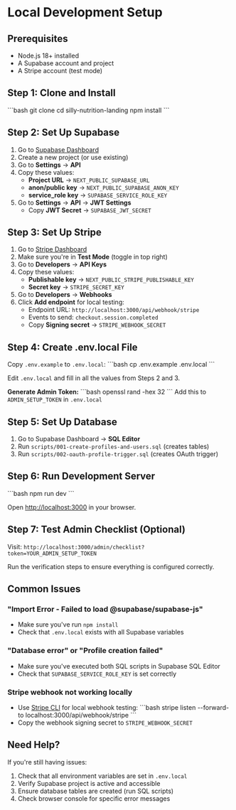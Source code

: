 # Local Development Setup

## Prerequisites
- Node.js 18+ installed
- A Supabase account and project
- A Stripe account (test mode)

## Step 1: Clone and Install
\`\`\`bash
git clone <your-repo-url>
cd silly-nutrition-landing
npm install
\`\`\`

## Step 2: Set Up Supabase

1. Go to [Supabase Dashboard](https://supabase.com/dashboard)
2. Create a new project (or use existing)
3. Go to **Settings** → **API**
4. Copy these values:
   - **Project URL** → `NEXT_PUBLIC_SUPABASE_URL`
   - **anon/public key** → `NEXT_PUBLIC_SUPABASE_ANON_KEY`
   - **service_role key** → `SUPABASE_SERVICE_ROLE_KEY`
5. Go to **Settings** → **API** → **JWT Settings**
   - Copy **JWT Secret** → `SUPABASE_JWT_SECRET`

## Step 3: Set Up Stripe

1. Go to [Stripe Dashboard](https://dashboard.stripe.com/test/dashboard)
2. Make sure you're in **Test Mode** (toggle in top right)
3. Go to **Developers** → **API Keys**
4. Copy these values:
   - **Publishable key** → `NEXT_PUBLIC_STRIPE_PUBLISHABLE_KEY`
   - **Secret key** → `STRIPE_SECRET_KEY`
5. Go to **Developers** → **Webhooks**
6. Click **Add endpoint** for local testing:
   - Endpoint URL: `http://localhost:3000/api/webhook/stripe`
   - Events to send: `checkout.session.completed`
   - Copy **Signing secret** → `STRIPE_WEBHOOK_SECRET`

## Step 4: Create .env.local File

Copy `.env.example` to `.env.local`:
\`\`\`bash
cp .env.example .env.local
\`\`\`

Edit `.env.local` and fill in all the values from Steps 2 and 3.

**Generate Admin Token:**
\`\`\`bash
openssl rand -hex 32
\`\`\`
Add this to `ADMIN_SETUP_TOKEN` in `.env.local`

## Step 5: Set Up Database

1. Go to Supabase Dashboard → **SQL Editor**
2. Run `scripts/001-create-profiles-and-users.sql` (creates tables)
3. Run `scripts/002-oauth-profile-trigger.sql` (creates OAuth trigger)

## Step 6: Run Development Server

\`\`\`bash
npm run dev
\`\`\`

Open [http://localhost:3000](http://localhost:3000) in your browser.

## Step 7: Test Admin Checklist (Optional)

Visit: `http://localhost:3000/admin/checklist?token=YOUR_ADMIN_SETUP_TOKEN`

Run the verification steps to ensure everything is configured correctly.

## Common Issues

### "Import Error - Failed to load @supabase/supabase-js"
- Make sure you've run `npm install`
- Check that `.env.local` exists with all Supabase variables

### "Database error" or "Profile creation failed"
- Make sure you've executed both SQL scripts in Supabase SQL Editor
- Check that `SUPABASE_SERVICE_ROLE_KEY` is set correctly

### Stripe webhook not working locally
- Use [Stripe CLI](https://stripe.com/docs/stripe-cli) for local webhook testing:
  \`\`\`bash
  stripe listen --forward-to localhost:3000/api/webhook/stripe
  \`\`\`
- Copy the webhook signing secret to `STRIPE_WEBHOOK_SECRET`

## Need Help?

If you're still having issues:
1. Check that all environment variables are set in `.env.local`
2. Verify Supabase project is active and accessible
3. Ensure database tables are created (run SQL scripts)
4. Check browser console for specific error messages
